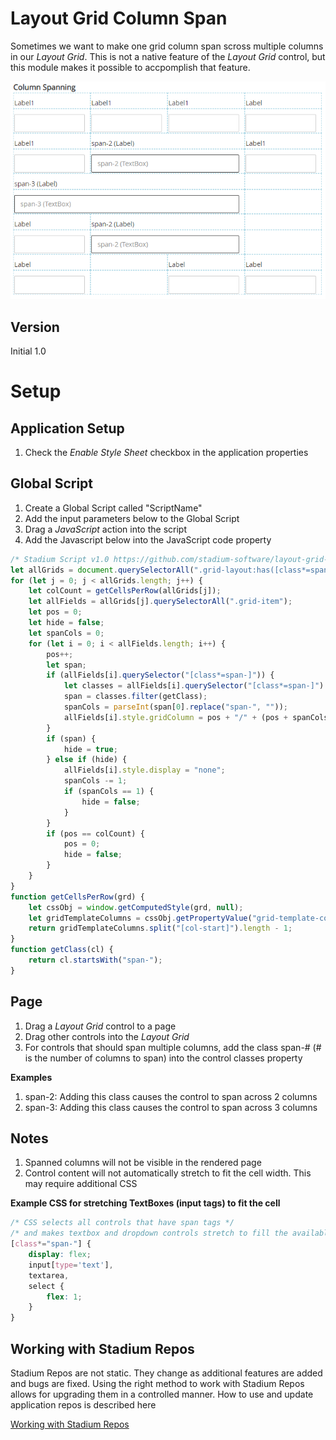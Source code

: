 # Layout Grid Column Span

Sometimes we want to make one grid column span scross multiple columns in our *Layout Grid*. This is not a native feature of the *Layout Grid* control, but this module makes it possible to accpomplish that feature. 

![](images/ColumnSpanningView.png)

## Version
Initial 1.0

# Setup

## Application Setup
1. Check the *Enable Style Sheet* checkbox in the application properties

## Global Script
1. Create a Global Script called "ScriptName"
2. Add the input parameters below to the Global Script
3. Drag a *JavaScript* action into the script
4. Add the Javascript below into the JavaScript code property
```javascript
/* Stadium Script v1.0 https://github.com/stadium-software/layout-grid-column-span */
let allGrids = document.querySelectorAll(".grid-layout:has([class*=span-])");
for (let j = 0; j < allGrids.length; j++) {
    let colCount = getCellsPerRow(allGrids[j]);
    let allFields = allGrids[j].querySelectorAll(".grid-item");
    let pos = 0;
    let hide = false;
    let spanCols = 0;
    for (let i = 0; i < allFields.length; i++) {
        pos++;
        let span;
        if (allFields[i].querySelector("[class*=span-]")) {
            let classes = allFields[i].querySelector("[class*=span-]").getAttribute("class").split(" ");
            span = classes.filter(getClass);
            spanCols = parseInt(span[0].replace("span-", ""));
            allFields[i].style.gridColumn = pos + "/" + (pos + spanCols);
        }
        if (span) {
            hide = true;
        } else if (hide) {
            allFields[i].style.display = "none";
            spanCols -= 1;
            if (spanCols == 1) {
                hide = false;
            }
        }
        if (pos == colCount) {
            pos = 0;
            hide = false;
        }
    }
}
function getCellsPerRow(grd) {
    let cssObj = window.getComputedStyle(grd, null);
    let gridTemplateColumns = cssObj.getPropertyValue("grid-template-columns");
    return gridTemplateColumns.split("[col-start]").length - 1;
}
function getClass(cl) {
    return cl.startsWith("span-");
}
```

## Page
1. Drag a *Layout Grid* control to a page
2. Drag other controls into the *Layout Grid*
3. For controls that should span multiple columns, add the class span-# (# is the number of columns to span) into the control classes property

**Examples**
1. span-2: Adding this class causes the control to span across 2 columns
2. span-3: Adding this class causes the control to span across 3 columns

## Notes
1. Spanned columns will not be visible in the rendered page
2. Control content will not automatically stretch to fit the cell width. This may require additional CSS

**Example CSS for stretching TextBoxes (input tags) to fit the cell**
```css
/* CSS selects all controls that have span tags */
/* and makes textbox and dropdown controls stretch to fill the available space*/
[class*="span-"] {
	display: flex;
	input[type='text'], 
    textarea,
    select {
		flex: 1;
	}
}
```

## Working with Stadium Repos
Stadium Repos are not static. They change as additional features are added and bugs are fixed. Using the right method to work with Stadium Repos allows for upgrading them in a controlled manner. How to use and update application repos is described here 

[Working with Stadium Repos](https://github.com/stadium-software/samples-upgrading)